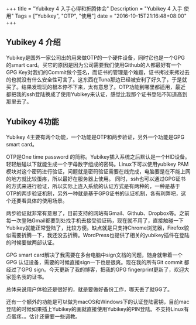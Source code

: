 +++
title = "Yubikey 4 入手心得和折腾体会"
Description = "Yubikey 4 入手 使用"
Tags = ["Yubikey", "OTP", "使用"]
date = "2016-10-15T21:16:48+08:00"
+++

## Yubikey 4 介绍

Yubikey是国外一家公司出的用来做OTP的一个硬件设备，同时它也是一个GPG 的smart card。买它的原因是因为公司需要我们使用Github的人都最好有一个GPG Key对我们的Commit做个签名，而证书的管理是个难题，证书拷过来拷过去的也就没有什么安全性可言了。这东西在Tuna那边已经被安利了好久了，于是就买了。结果发现玩的根本停不下来，太有意思了。OTP功能到哪里都适用，最近都把我的ssh登陆换成了使用Yubikey来认证，感觉比我那个证书登陆不知道高到那里去了。

## Yubikey 4功能
Yubikey 4主要有两个功能，一个功能是OTP和两步验证，另外一个功能是GPG smart card。

<!--more-->
OTP是One time password 的简称。Yubikey插入系统之后默认是一个HID设备。轻轻触碰以下就能生成一个字母数字组成的密码。Linux下可以使用yubikey PAM模块对这个密码进行验证，问题就是密码验证需要在线完成，电脑要是在不能上网的地方就比较蛋疼，所以最好在服务器上使用。
同时，ssh也可以通过GPG证书的方式来进行验证，所以实际上连入系统的认证方式是有两种的，一种是基于OTP的两步验证机制，另外一种就是基于GPG证书的认证机制，各有利弊吧，这个还要看具体的使用场景。

两步验证就非常有意思了，目前支持的网站有Gmail、Github、Dropbox等。之前每一次登陆Gmail都要到处找手机去接受验证码，现在就不用了，直接触碰一下Yubikey就能正常登陆了，比较方便。缺点就是只支持Chrome浏览器，Firefox貌似需要折腾一下，我还没去折腾。WordPress也提供了相关的yubikey插件在登陆的时候要做两部认证。

GPG smart card解决了我需要在多台电脑中sign文档的问题，随身就带着一个GPG 认证设备，需要的时候直接sign一下也是很爽。现在我的所有Git commit 都经过了GPG sign。今天更新了我的博客，把我的GPG fingerprint更新了，欢迎大家签名我的证书。

总体来说用户体验还是很好的，就是要做好备份工作，哪天丢了就GG了。

还有一个额外的功能是可以做为macOS和Windows下的认证登陆密钥，目前mac登陆的时候如果插上Yubikey的画就直接使用Yubikey的PIN登陆。不支持Linux有点蛋疼。。估计还需要一些调教。
